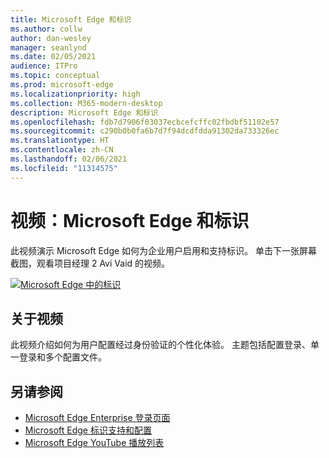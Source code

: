 ```yaml
---
title: Microsoft Edge 和标识
ms.author: collw
author: dan-wesley
manager: seanlynd
ms.date: 02/05/2021
audience: ITPro
ms.topic: conceptual
ms.prod: microsoft-edge
ms.localizationpriority: high
ms.collection: M365-modern-desktop
description: Microsoft Edge 和标识
ms.openlocfilehash: fdb7d7906f03037ecbcefcffc02fbdbf51102e57
ms.sourcegitcommit: c290b0b0fa6b7d7f94dcdfdda91302da733326ec
ms.translationtype: HT
ms.contentlocale: zh-CN
ms.lasthandoff: 02/06/2021
ms.locfileid: "11314575"
---
```

# 视频：Microsoft Edge 和标识

此视频演示 Microsoft Edge 如何为企业用户启用和支持标识。 单击下一张屏幕截图，观看项目经理 2 Avi Vaid 的视频。

[![Microsoft Edge 中的标识](media/microsoft-edge-video-identity/0.png)](http://www.youtube.com/watch?v=8lRUKhR7ipA "Identity in Microsoft Edge")

## 关于视频

此视频介绍如何为用户配置经过身份验证的个性化体验。 主题包括配置登录、单一登录和多个配置文件。

## 另请参阅

- [Microsoft Edge Enterprise 登录页面](https://aka.ms/EdgeEnterprise)
- [Microsoft Edge 标识支持和配置](microsoft-edge-security-identity.md)
- [Microsoft Edge YouTube 播放列表](https://www.youtube.com/playlist?list=PLXtHYVsvn_b-uXh1tMeYpT-0iD8tD3tFy)
